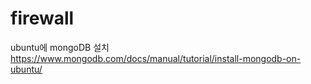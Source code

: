 # firewall

ubuntu에 mongoDB 설치
https://www.mongodb.com/docs/manual/tutorial/install-mongodb-on-ubuntu/
